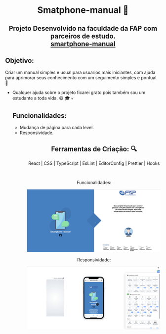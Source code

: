 <h1 align="center">Smatphone-manual 🍏</h1>

<h2 align="center">Projeto Desenvolvido na faculdade da FAP com parceiros de estudo.</br> <a href="https://smartphone-manual.netlify.app/#" target="_black">smartphone-manual<a/></h2>

<h2>Objetivo:</h2>
<p>Criar um manual simples e usual para usuarios mais iniciantes, com ajuda para aprimorar seus conhecimento com um seguimento simples e pontual. 🤗</p>

<ul><li>Qualquer ajuda sobre o projeto ficarei grato pois também sou um estudante a toda vida. 😄 🎓 💀 </ li></ ul>


<h2>Funcionalidades:</h2>
<ul>
 <li>Mudança de página para cada level.</li>
 <li>Responsividade.</li>
<ul>

<div align="center">

<h2>Ferramentas de Criação: 🔍</h2>
<p> React | CSS | TypeScript | EsLint | EditorConfig | Prettier | Hooks</p>

<br><p>Funcionalidades:</p>

![Function](https://github.com/Vavastype/smartphone_manual/blob/master/public/assets/gif/smartphone-manual.gif)

<p>Responsividade:</p>

![resposive](https://github.com/Vavastype/smartphone_manual/blob/master/public/assets/gif/responsive-smart.gif)
